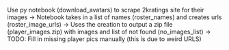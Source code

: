 Use py notebook (download_avatars) to scrape 2kratings site for their images
 -> Notebook takes in a list of names (roster_names) and creates urls (roster_image_urls) 
 -> Uses the creation to output a zip file (player_images.zip) with images and list of not found (no_images_list)
 -> TODO: Fill in missing player pics manually (this is due to weird URLS)

